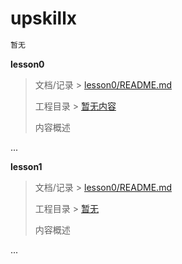 # upskillx

```markdown
暂无
```

**lesson0**  

>文档/记录 > [lesson0/README.md](lesson0/README.md) 
>
>工程目录 > [暂无内容](https://www.step1nto.com)
>
>内容概述
>
>

...

**lesson1**  

>文档/记录 > [lesson0/README.md](lesson0/README.md) 
>
>工程目录 > [暂无](https://step1nto.com)
>
>内容概述
>
>

...

